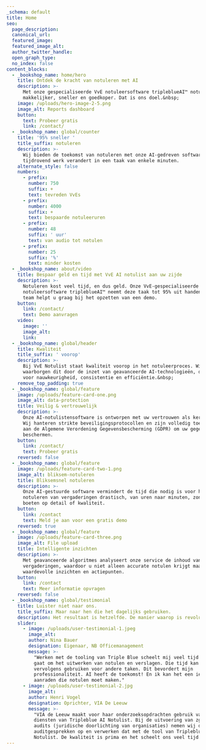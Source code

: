 ```yaml
---
_schema: default
title: Home
seo:
  page_description:
  canonical_url:
  featured_image:
  featured_image_alt:
  author_twitter_handle:
  open_graph_type:
  no_index: false
content_blocks:
  - _bookshop_name: home/hero
    title: Ontdek de kracht van notuleren met AI
    description: >-
      Met onze gespecialiseerde VvE notuleersoftware tripleblueAI™ notuleer je
      makkelijker, sneller en goedkoper. Dat is ons doel.&nbsp;
    image: /uploads/hero-image-2-5.png
    image_alt: Reports dashboard
    button:
      text: Probeer gratis
      link: /contact/
  - _bookshop_name: global/counter
    title: '95% sneller '
    title_suffix: notuleren
    description: >-
      Wij bieden de toekomst van notuleren met onze AI-gedreven software die
      tijdrovend werk verandert in een taak van enkele minuten.
    alternate_style: false
    numbers:
      - prefix:
        number: 750
        suffix: +
        text: tevreden VvEs
      - prefix:
        number: 4000
        suffix: +
        text: bespaarde notuleeruren
      - prefix:
        number: 48
        suffix: ' uur'
        text: van audio tot notulen
      - prefix:
        number: 25
        suffix: '%'
        text: minder kosten
  - _bookshop_name: about/video
    title: Bespaar geld en tijd met VvE AI notulist aan uw zijde
    description: >-
      Notuleren kost veel tijd, en dus geld. Onze VvE-gespecialiseerde
      notuleersoftware tripleblueAI™ neemt deze taak tot 95% uit handen. Ons
      team helpt u graag bij het opzetten van een demo.
    button:
      link: /contact/
      text: Demo aanvragen
    video:
      image: ''
      image_alt:
      link:
  - _bookshop_name: global/header
    title: Kwaliteit
    title_suffix: ' voorop'
    description: >-
      Bij VvE Notulist staat kwaliteit voorop in het notuleerproces. Wij
      waarborgen dit door de inzet van geavanceerde AI-technologieën, die zorgen
      voor nauwkeurigheid, consistentie en efficiëntie.&nbsp;
    remove_top_padding: true
  - _bookshop_name: global/feature
    image: /uploads/feature-card-one.png
    image_alt: data-protection
    title: Veilig & vertrouwelijk
    description: >-
      Onze AI-notulistensoftware is ontworpen met uw vertrouwen als kernwaarde.
      Wij hanteren strikte beveiligingsprotocollen en zijn volledig toegewijd
      aan de Algemene Verordening Gegevensbescherming (GDPR) om uw gegevens te
      beschermen.
    button:
      link: /contact/
      text: Probeer gratis
    reversed: false
  - _bookshop_name: global/feature
    image: /uploads/feature-card-two-1.png
    image_alt: bliksem-notuleren
    title: Bliksemsnel notuleren
    description: >-
      Onze AI-gestuurde software vermindert de tijd die nodig is voor het
      notuleren van vergaderingen drastisch, van uren naar minuten, zonder in te
      boeten op detail of kwaliteit.
    button:
      link: /contact
      text: Meld je aan voor een gratis demo
    reversed: true
  - _bookshop_name: global/feature
    image: /uploads/feature-card-three.png
    image_alt: File upload
    title: Intelligente inzichten
    description: >-
      Met geavanceerde algoritmes analyseert onze service de inhoud van uw
      vergaderingen, waardoor u niet alleen accurate notulen krijgt maar ook
      waardevolle inzichten en actiepunten.
    button:
      link: /contact
      text: Meer informatie opvragen
    reversed: false
  - _bookshop_name: global/testimonial
    title: Luister niet naar ons.
    title_suffix: Maar naar hen die het dagelijks gebruiken.
    description: Het resultaat is hetzelfde. De manier waarop is revolutionair.
    slider:
      - image: /uploads/user-testimonial-1.jpeg
        image_alt:
        author: Nina Bauer
        designation: Eigenaar, NB Officemanagement
        message: >-
          "Werken met de tooling van Triple Blue scheelt mij veel tijd als het
          gaat om het uitwerken van notulen en verslagen. Die tijd kan ik
          vervolgens gebruiken voor andere taken. Dit bevordert mijn
          professionaliteit. AI heeft de toekomst! En ik kan het een ieder
          aanraden die notulen moet maken."
      - image: /uploads/user-testimonial-2.jpg
        image_alt:
        author: Henri Vogel
        designation: Oprichter, VIA De Leeuw
        message: >-
          "VIA de Leeuw maakt voor haar onderzoeksopdrachten gebruik van de
          diensten van Tripleblue AI Notulist. Bij de uitvoering van zgn legal
          audits (juridische doorlichting van organisaties) nemen wij de
          auditgesprekken op en verwerken dat met de tool van Tripleblue AI
          Notulist. De kwaliteit is prima en het scheelt ons veel tijd."
---
```


